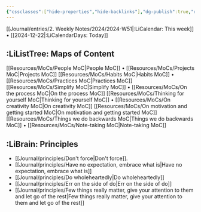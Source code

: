 ```yaml
---
{"cssclasses":["hide-properties","hide-backlinks"],"dg-publish":true,"dg-home":true,"dg-footer":true,"dg-footer-position":1,"permalink":"/home/","tags":["gardenEntry"],"dgPassFrontmatter":true,"updated":"2024-12-21T15:00:44.668+01:00"}
---
```


 [[Journal/entries/2. Weekly Notes/2024/2024-W51\|:LiCalendar: This week]] • [[2024-12-22\|:LiCalendarDays: Today]] 

## :LiListTree: Maps of Content
 [[Resources/MoCs/People MoC\|People MoC]] • [[Resources/MoCs/Projects MoC\|Projects MoC]] 
 [[Resources/MoCs/Habits MoC\|Habits MoC]] • [[Resources/MoCs/Practices MoC\|Practices MoC]] 
 [[Resources/MoCs/Simplify MoC\|Simplify MoC]] • [[Resources/MoCs/On the process MoC\|On the process MoC]]
 [[Resources/MoCs/Thinking for yourself MoC\|Thinking for yourself MoC]] • [[Resources/MoCs/On creativity MoC\|On creativity MoC]]
[[Resources/MoCs/On motivation and getting started MoC\|On motivation and getting started MoC]]
[[Resources/MoCs/Things we do backwards MoC\|Things we do backwards MoC]] • [[Resources/MoCs/Note-taking MoC\|Note-taking MoC]]

## :LiBrain: Principles
- [[Journal/principles/Don't force\|Don't force]]. 
- [[Journal/principles/Have no expectation, embrace what is\|Have no expectation, embrace what is]]
- [[Journal/principles/Do wholeheartedly\|Do wholeheartedly]]
- [[Journal/principles/Err on the side of do\|Err on the side of do]]
- [[Journal/principles/Few things really matter, give your attention to them and let go of the rest\|Few things really matter, give your attention to them and let go of the rest]]